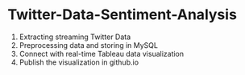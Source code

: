 # Twitter-Data-Sentiment-Analysis

1. Extracting streaming Twitter Data
2. Preprocessing data and storing in MySQL
3. Connect with real-time Tableau data visualization
4. Publish the visualization in github.io

